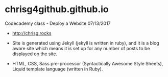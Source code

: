 # chrisg4github.github.io

Codecademy class - Deploy a Website 07/13/2017  

- http://chrisg.rocks

- Site is generated using Jekyll (jekyll is written in ruby), and it is a blog aware site which means it is set up for any number of posts to be displayed on the site.

- HTML, CSS, Sass pre-processor (Syntactically Awesome Style Sheets), Liquid template language (written in Ruby).  

